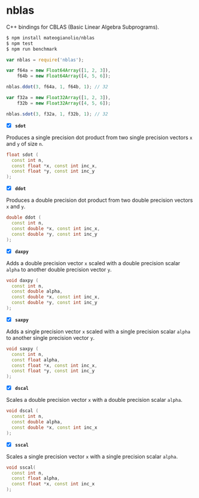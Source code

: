 # nblas

C++ bindings for CBLAS (Basic Linear Algebra Subprograms).

```bash
$ npm install mateogianolio/nblas
$ npm test
$ npm run benchmark
```

```javascript
var nblas = require('nblas');

var f64a = new Float64Array([1, 2, 3]),
    f64b = new Float64Array([4, 5, 6]);

nblas.ddot(3, f64a, 1, f64b, 1); // 32

var f32a = new Float32Array([1, 2, 3]),
    f32b = new Float32Array([4, 5, 6]);

nblas.sdot(3, f32a, 1, f32b, 1); // 32
```

- [x] **`sdot`**

Produces a single precision dot product from two single precision vectors `x` and `y` of size `n`.

```cpp
float sdot (
  const int n,
  const float *x, const int inc_x,
  const float *y, const int inc_y
);
```

- [x] **`ddot`**

Produces a double precision dot product from two double precision vectors `x` and `y`.

```cpp
double ddot (
  const int n,
  const double *x, const int inc_x,
  const double *y, const int inc_y
);
```

- [x] **`daxpy`**

Adds a double precision vector `x` scaled with a double precision scalar `alpha` to another double precision vector `y`.

```cpp
void daxpy (
  const int n,
  const double alpha,
  const double *x, const int inc_x,
  const double *y, const int inc_y
);
```

- [x] **`saxpy`**

Adds a single precision vector `x` scaled with a single precision scalar `alpha` to another single precision vector `y`.

```cpp
void saxpy (
  const int n,
  const float alpha,
  const float *x, const int inc_x,
  const float *y, const int inc_y
);
```

- [x] **`dscal`**

Scales a double precision vector `x` with a double precision scalar `alpha`.

```cpp
void dscal (
  const int n,
  const double alpha,
  const double *x, const int inc_x
);
```

- [x] **`sscal`**

Scales a single precision vector `x` with a single precision scalar `alpha`.

```cpp
void sscal(
  const int n,
  const float alpha,
  const float *x, const int inc_x
);
```
